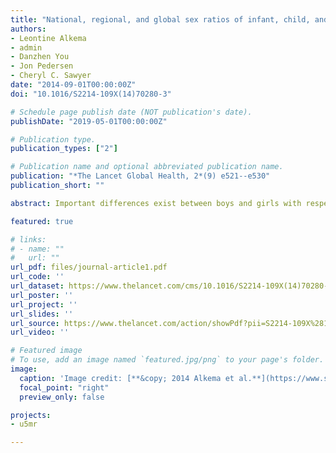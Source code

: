 ```yaml
---
title: "National, regional, and global sex ratios of infant, child, and under-5 mortality and identification of countries with outlying ratios: a systematic assessment"
authors:
- Leontine Alkema
- admin
- Danzhen You
- Jon Pedersen
- Cheryl C. Sawyer
date: "2014-09-01T00:00:00Z"
doi: "10.1016/S2214-109X(14)70280-3"

# Schedule page publish date (NOT publication's date).
publishDate: "2019-05-01T00:00:00Z"

# Publication type.
publication_types: ["2"]

# Publication name and optional abbreviated publication name.
publication: "*The Lancet Global Health, 2*(9) e521--e530"
publication_short: ""

abstract: Important differences exist between boys and girls with respect to survival up to the age of 5 years. Survival chances tend to improve more rapidly for girls compared with boys as total mortality decreases, with a reversal of this trend at very low infant mortality. For many countries, sex ratios follow this pattern but important exceptions exist. An explanation needs to be sought for selected countries with outlying sex ratios and action should be undertaken if sex discrimination is present.

featured: true

# links:
# - name: ""
#   url: ""
url_pdf: files/journal-article1.pdf
url_code: ''
url_dataset: https://www.thelancet.com/cms/10.1016/S2214-109X(14)70280-3/attachment/f8888b19-ce87-4f68-8eba-8ccb90976b8f/mmc1.pdf
url_poster: ''
url_project: ''
url_slides: ''
url_source: https://www.thelancet.com/action/showPdf?pii=S2214-109X%2814%2970280-3
url_video: ''

# Featured image
# To use, add an image named `featured.jpg/png` to your page's folder. 
image:
  caption: 'Image credit: [**&copy; 2014 Alkema et al.**](https://www.sciencedirect.com/science/article/pii/S2214109X14702803)'
  focal_point: "right"
  preview_only: false

projects:
- u5mr

---
```

